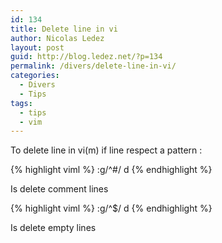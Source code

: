 ```yaml
---
id: 134
title: Delete line in vi
author: Nicolas Ledez
layout: post
guid: http://blog.ledez.net/?p=134
permalink: /divers/delete-line-in-vi/
categories:
  - Divers
  - Tips
tags:
  - tips
  - vim
---
```

To delete line in vi(m) if line respect a pattern :

{% highlight viml %}
:g/^#/ d
{% endhighlight %}

Is delete comment lines

{% highlight viml %}
:g/^$/ d
{% endhighlight %}

Is delete empty lines
